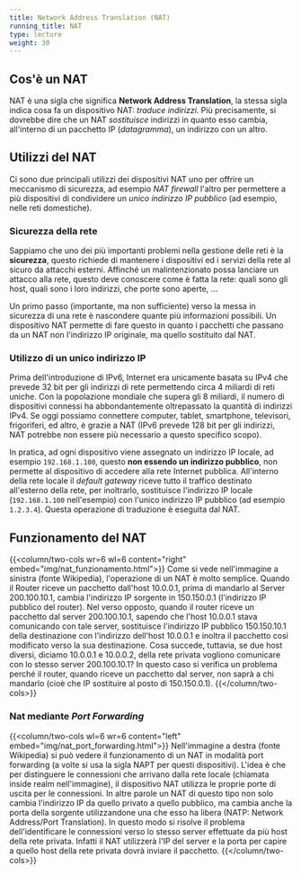 ```yaml
---
title: Network Address Translation (NAT)
running_title: NAT
type: lecture
weight: 30
---
```


## Cos'è un NAT
NAT è una sigla che significa **Network Address Translation**, la stessa sigla
indica cosa fa un dispositivo NAT: *traduce indirizzi*. Più precisamente, si
dovrebbe dire che un NAT *sostituisce* indirizzi in quanto esso cambia,
all'interno di un  pacchetto IP (*datagramma*), un indirizzo con un altro.


## Utilizzi del NAT
Ci sono due principali utilizzi dei dispositivi NAT uno per offrire un meccanismo
di sicurezza, ad esempio *NAT firewall* l'altro per permettere a più dispositivi
di condividere un *unico indirizzo IP pubblico* (ad esempio, nelle reti domestiche).

### Sicurezza della rete
Sappiamo che uno dei più importanti problemi nella gestione delle reti è la **sicurezza**, questo richiede di mantenere i dispositivi ed i servizi della rete al sicuro da attacchi esterni. Affinché un malintenzionato possa lanciare un attacco alla rete, questo deve conoscere come è fatta la rete: quali sono gli host, quali sono i loro indirizzi, che porte sono aperte, ... 

Un primo passo (importante, ma non sufficiente) verso la messa in sicurezza di una rete è nascondere quante più informazioni possibili. Un dispositivo NAT permette di fare questo in quanto i pacchetti che passano da un NAT non l'indirizzo IP originale, ma quello sostituito dal NAT.

### Utilizzo di un unico indirizzo IP
Prima dell'introduzione di IPv6, Internet era unicamente basata su IPv4 che
prevede 32 bit per gli indirizzi di rete permettendo circa 4 miliardi di reti
uniche. Con la popolazione mondiale che supera gli 8 miliardi, il numero di
dispositivi connessi ha abbondantemente oltrepassato la quantità di indirizzi
IPv4. Se oggi possiamo connettere computer, tablet, smartphone, televisori,
frigoriferi, ed altro, è grazie a NAT (IPv6 prevede 128 bit per gli indirizzi,
NAT potrebbe non essere più necessario a questo specifico scopo).

In pratica, ad ogni dispositivo viene assegnato un indirizzo IP locale, ad esempio
`192.168.1.100`, questo **non essendo un indirizzo pubblico**, non permette al
dispositivo di accedere alla rete Internet pubblica. All'interno della rete locale
il *default gateway* riceve tutto il traffico destinato all'esterno della rete,
per inoltrarlo, sostituisce l'indirizzo IP locale (`192.168.1.100` nell'esempio)
con l'unico indirizzo IP pubblico (ad esempio `1.2.3.4`). Questa operazione di
traduzione è eseguita dal NAT. 

## Funzionamento del NAT

{{<column/two-cols wr=6 wl=6 content="right" embed="img/nat_funzionamento.html">}}
Come si vede nell'immagine a sinistra (fonte Wikipedia), l'operazione di un NAT è molto semplice. Quando il Router riceve un pacchetto dall'host 10.0.0.1, prima di mandarlo al Server 200.100.10.1, cambia l'indirizzo IP sorgente in 150.150.0.1 (l'indirizzo IP pubblico del router). 
Nel verso opposto, quando il router riceve un pacchetto dal server 200.100.10.1, sapendo che l'host 10.0.0.1 stava comunicando con tale server, sostituisce l'indirizzo IP pubblico 150.150.10.1 della destinazione con l'indirizzo dell'host 10.0.0.1 e inoltra il pacchetto così modificato verso la sua destinazione.
Cosa succede, tuttavia, se due host diversi, diciamo 10.0.0.1 e 10.0.0.2, della rete privata vogliono comunicare con lo stesso server 200.100.10.1? In questo caso si verifica un problema perché il router, quando riceve un pacchetto dal server, non saprà a chi mandarlo (cioè che IP sostituire al posto di 150.150.0.1).
{{</column/two-cols>}}

### Nat mediante *Port Forwarding*


{{<column/two-cols wl=6 wr=6 content="left" embed="img/nat_port_forwarding.html">}}
Nell'immagine a destra (fonte Wikipedia) si può vedere il funzionamento di un NAT in modalità port forwarding (a volte si usa la sigla NAPT per questi dispositivi). L'idea è che per distinguere le connessioni che arrivano dalla rete locale (chiamata inside realm nell'immagine), il dispositivo NAT utilizza le proprie porte di uscita per le connessioni. In altre parole un NAT di questo tipo non solo cambia l'indirizzo IP da quello privato a quello pubblico, ma cambia anche la porta della sorgente utilizzandone una che esso ha libera (NATP: Network Address/Port Translation). In questo modo si risolve il problema dell'identificare le connessioni verso lo stesso server effettuate da più host della rete privata. Infatti il NAT utilizzerà l'IP del server e la porta per capire a quello host della rete privata dovrà inviare il pacchetto.
{{</column/two-cols>}}